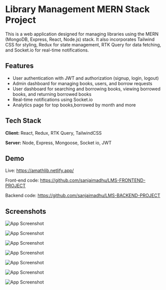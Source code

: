 
# Library Management MERN Stack Project

This is a web application designed for managing libraries using the MERN (MongoDB, Express, React, Node.js) stack. It also incorporates Tailwind CSS for styling, Redux for state management, RTK Query for data fetching, and Socket.io for real-time notifications.

## Features

- User authentication with JWT and authorization (signup, login, logout)
- Admin dashboard for managing books, users, and borrow requests
- User dashboard for searching and borrowing books, viewing borrowed  books, and returning borrowed books
- Real-time notifications using Socket.io
- Analytics page for top books,borrowed by month and more





## Tech Stack

**Client:** React, Redux, RTK Query, TailwindCSS

**Server:** Node, Express, Mongoose, Socket io, JWT





## Demo

Live: https://amathlib.netlify.app/

Front-end code: https://github.com/sanjaimadhu/LMS-FRONTEND-PROJECT

Backend code: https://github.com/sanjaimadhu/LMS-BACKEND-PROJECT



## Screenshots

![App Screenshot](https://i.ibb.co/84Yr9y0/Web-capture-12-2-2023-10849-localhost.jpg)

![App Screenshot](https://i.ibb.co/qFxt67M/Web-capture-12-2-2023-102215-localhost.jpg)


![App Screenshot](https://i.ibb.co/9ymk3J5/Web-capture-12-2-2023-10127-localhost.jpg)

![App Screenshot](https://i.ibb.co/MnykNNt/Web-capture-12-2-2023-101453-localhost.jpg)

![App Screenshot](https://i.ibb.co/wgbjsXB/Web-capture-12-2-2023-101227-localhost.jpg)


![App Screenshot](https://i.ibb.co/kxMzM6j/Web-capture-12-2-2023-104756-localhost.jpg)

![App Screenshot](https://i.ibb.co/ZgZQvSL/Web-capture-12-2-2023-10136-localhost.jpg)



